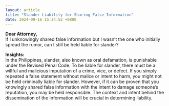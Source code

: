 ```yaml
---
layout: article
title: "Slander Liability for Sharing False Information"
date: 2024-09-16 15:24:52 +0800
---
```


<p><strong>Dear Attorney,</strong><br>If I unknowingly shared false information but I wasn’t the one who initially spread the rumor, can I still be held liable for slander?</p><p><strong>Insights:</strong><br>In the Philippines, slander, also known as oral defamation, is punishable under the Revised Penal Code. To be liable for slander, there must be a willful and malicious imputation of a crime, vice, or defect. If you simply repeated a false statement without malice or intent to harm, you might not be held criminally liable for slander. However, if it can be proven that you knowingly shared false information with the intent to damage someone’s reputation, you may be held responsible. The context and intent behind the dissemination of the information will be crucial in determining liability.</p>